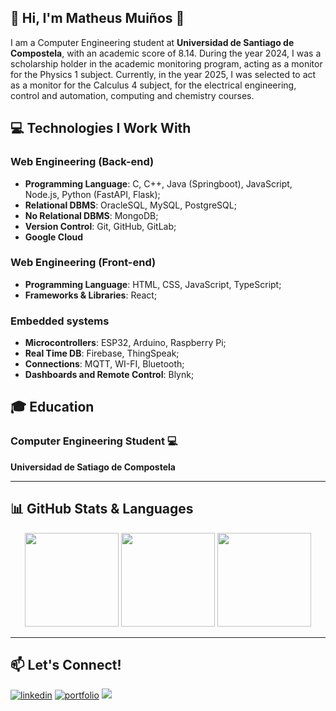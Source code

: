 ## 👋 Hi, I'm Matheus Muiños 👋

I am a Computer Engineering student at **Universidad de Santiago de Compostela**, with an academic score of 8.14. During the year 2024, I was a scholarship holder in the academic monitoring program, acting as a monitor for the Physics 1 subject. Currently, in the year 2025, I was selected to act as a monitor for the Calculus 4 subject, for the electrical engineering, control and automation, computing and chemistry courses.

## 💻 Technologies I Work With

### Web Engineering (Back-end)
- **Programming Language**: C, C++, Java (Springboot), JavaScript, Node.js, Python (FastAPI, Flask);
- **Relational DBMS**: OracleSQL, MySQL, PostgreSQL;
- **No Relational DBMS**: MongoDB;
- **Version Control**: Git, GitHub, GitLab;
- **Google Cloud**

### Web Engineering (Front-end)
- **Programming Language**: HTML, CSS, JavaScript, TypeScript;
- **Frameworks & Libraries**: React;

### Embedded systems
- **Microcontrollers**: ESP32, Arduino, Raspberry Pi;
- **Real Time DB**: Firebase, ThingSpeak;
- **Connections**: MQTT, WI-FI, Bluetooth;
- **Dashboards and Remote Control**: Blynk;

## 🎓 Education

### Computer Engineering Student 💻
**Universidad de Satiago de Compostela**

---

## 📊 GitHub Stats & Languages

<div align="center">
  <img height="150px" src="https://github-readme-stats.vercel.app/api?username=MatheusMuinos&show_icons=true&theme=tokyonight&count_private=true&rank_icon=github"/>
  <img height="150px" src="https://github-readme-stats.vercel.app/api/top-langs/?username=MatheusMuinos&layout=compact&langs_count=8&theme=tokyonight"/>
  <img height="150px" src="https://github-readme-streak-stats.herokuapp.com?user=MatheusMuinos&theme=tokyonight&hide_border=false"/>
</div>

---

## 📫 Let's Connect!
[![linkedin](https://img.shields.io/badge/linkedin-0A66C2?style=for-the-badge&logo=linkedin&logoColor=white)](https://www.linkedin.com/in/matheus-mui%C3%B1os-380607283/)
[![portfolio](https://img.shields.io/badge/portfolio-000?style=for-the-badge&logo=react&logoColor=white&color=blue)](https://portifolio-v-matheus-muinos-dev.vercel.app/)
![](https://komarev.com/ghpvc/?username=MatheusMuinos&style=for-the-badge)
